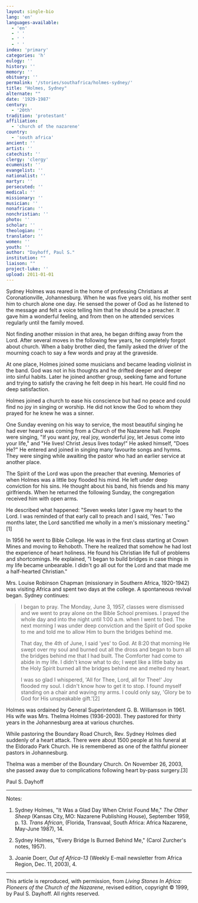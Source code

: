 ```yaml
---
layout: single-bio
lang: 'en'
languages-available:
  - 'en'
  - ' '
  - ' '
  - ' '
index: 'primary'
categories: 'h'
eulogy: ''
history: ''
memory: ''
obituary: ''
permalink: '/stories/southafrica/holmes-sydney/'
title: "Holmes, Sydney"
alternate: ""
date: '1929-1987'
century:
  - '20th'
tradition: 'protestant'
affiliation:
  - 'church of the nazarene'
country:
  - 'south africa'
ancient: ''
artist: ''
catechist: ''
clergy: 'clergy'
ecumenist: ''
evangelist: ''
nationalist: ''
martyr: ''
persecuted: ''
medical: ''
missionary: ''
musician: ''
nonafrican: ''
nonchristian: ''
photo: ''
scholar: ''
theologian: ''
translator: ''
women: ''
youth: ''
author: "Dayhoff, Paul S."
institution: ""
liaison: ""
project-luke: ''
upload: 2011-01-01
---
```




Sydney Holmes was reared in the home of professing Christians at Coronationville, Johannesburg.  When he was five years old, his mother sent him to church alone one day.  He sensed the power of God as he listened to the message and felt a voice telling him that he should be a preacher.  It gave him a wonderful feeling, and from then on he attended services regularly until the family moved.

Not finding another mission in that area, he began drifting away from the Lord.  After several moves in the following few years, he completely forgot about church.  When a baby brother died, the family asked the driver of the mourning coach to say a few words and pray at the graveside.

At one place, Holmes joined some musicians and became leading violinist in the band.  God was not in his thoughts and he drifted deeper and deeper into sinful habits.  Later he joined another group, seeking fame and fortune and trying to satisfy the craving he felt deep in his heart.  He could find no deep satisfaction.

Holmes joined a church to ease his conscience but had no peace and could find no joy in singing or worship.  He did not know the God to whom they prayed for he knew he was a sinner.

One Sunday evening on his way to service, the most beautiful singing he had ever heard was coming from a Church of the Nazarene hall.  People were singing, "If you want joy, real joy, wonderful joy, let Jesus come into your life," and "He lives!  Christ Jesus lives today!"  He asked himself, "Does He?"  He entered and joined in singing many favourite songs and hymns.  They were singing while awaiting the pastor who had an earlier service at another place.

The Spirit of the Lord was upon the preacher that evening.  Memories of when Holmes was a little boy flooded his mind.  He left under deep conviction for his sins.  He thought about his band, his friends and his many girlfriends.  When he returned the following Sunday, the congregation received him with open arms.

He described what happened: "Seven weeks later I gave my heart to the Lord.  I was reminded of that early call to preach and I said, 'Yes.'  Two months later, the Lord sanctified me wholly in a men's missionary meeting."[1]

In 1956 he went to Bible College.  He was in the first class starting at Crown Mines and moving to Rehoboth.   There he realized that somehow he had lost the experience of heart holiness.  He found his Christian life full of problems and shortcomings.  He explained, "I began to build bridges in case things in my life became unbearable.  I didn't go all out for the Lord and that made me a half-hearted Christian."

Mrs. Louise Robinson Chapman (missionary in Southern Africa, 1920-1942) was visiting Africa and spent two days at the college. A spontaneous revival began.  Sydney continues:

> I began to pray.  The Monday, June 3, 1957, classes were dismissed and we went to pray alone on the Bible School premises.  I prayed the whole day and into the night until 1:00 a.m. when I went to bed.  The next morning I was under deep conviction and the Spirit of God spoke to me and told me to allow Him to burn the bridges behind me.
>
>
>
> That day, the 4th of June, I said 'yes' to God.  At 8:20 that morning He swept over my soul and burned out all the dross and began to burn all the bridges behind me that I had  built.  The Comforter had come to abide in my life.  I didn't know what to do; I wept like a little baby as the Holy Spirit burned all the bridges behind me and melted my heart.
>
>
>
> I was so glad I whispered, 'All for Thee, Lord, all for Thee!'  Joy flooded my soul.  I didn't know how to get it to stop.  I found myself standing on a chair and waving my arms.  I could only say, 'Glory be to God for His unspeakable gift.'[2]

Holmes was ordained by General Superintendent G. B. Williamson in 1961.  His wife was Mrs. Thelma Holmes (1936-2003).  They pastored for thirty years in the Johannesburg area at various churches.

While pastoring the Boundary Road Church, Rev. Sydney Holmes died suddenly of a heart attack.  There were about 1500 people at his funeral at the Eldorado Park Church.  He is remembered as one of the faithful pioneer pastors in Johannesburg.

Thelma was a member of the Boundary Church. On November 26, 2003, she passed away due to complications following heart by-pass surgery.[3]

Paul S. Dayhoff

---

Notes:

1. Sydney Holmes, "It Was a Glad Day When Christ Found Me," *The Other Sheep* (Kansas City, MO: Nazarene Publishing House), September 1959, p. 13.  *Trans African*, (Florida, Transvaal, South Africa: Africa Nazarene, May-June 1987), 14.

2. Sydney Holmes, "Every Bridge Is Burned Behind Me,"  (Carol Zurcher's notes, 1957).

3. Joanie Doerr, *Out of Africa-13* (Weekly E-mail newsletter from Africa Region, Dec. 11, 2003), 4.

---

This article is reproduced, with permission, from *Living Stones In Africa: Pioneers of the Church of the Nazarene*, revised edition, copyright &copy; 1999, by Paul S. Dayhoff.  All rights reserved.
